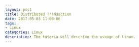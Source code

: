 ```yaml
---
layout: post
title: Distributed Transaction
date: 2017-05-03 11:00:00
tags:
- Linux
categories: Linux
description: The tutoria will describe the useage of Linux.
---
```


